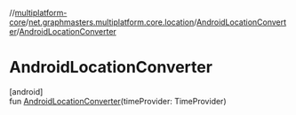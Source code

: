 //[multiplatform-core](../../../index.md)/[net.graphmasters.multiplatform.core.location](../index.md)/[AndroidLocationConverter](index.md)/[AndroidLocationConverter](-android-location-converter.md)

# AndroidLocationConverter

[android]\
fun [AndroidLocationConverter](-android-location-converter.md)(timeProvider: TimeProvider)
